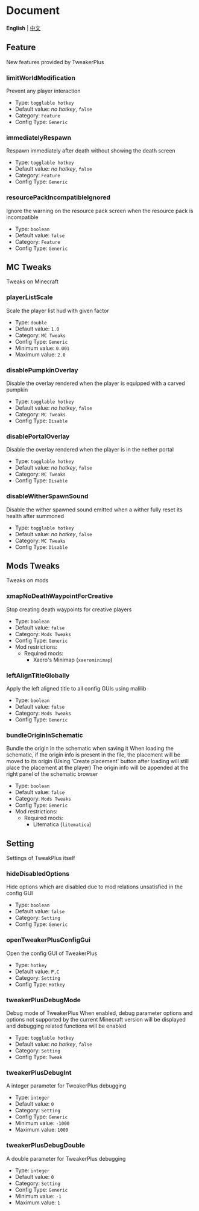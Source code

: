 # Document

**English** | [中文](document-zh_cn.md)

## Feature

New features provided by TweakerPlus

### limitWorldModification

Prevent any player interaction

 - Type: `togglable hotkey`
 - Default value: *no hotkey*, `false`
 - Category: `Feature`
 - Config Type: `Generic`

### immediatelyRespawn

Respawn immediately after death without showing the death screen

 - Type: `togglable hotkey`
 - Default value: *no hotkey*, `false`
 - Category: `Feature`
 - Config Type: `Generic`

### resourcePackIncompatibleIgnored

Ignore the warning on the resource pack screen when the resource pack is incompatible

 - Type: `boolean`
 - Default value: `false`
 - Category: `Feature`
 - Config Type: `Generic`

## MC Tweaks

Tweaks on Minecraft

### playerListScale

Scale the player list hud with given factor

 - Type: `double`
 - Default value: `1.0`
 - Category: `MC Tweaks`
 - Config Type: `Generic`
 - Minimum value: `0.001`
 - Maximum value: `2.0`

### disablePumpkinOverlay

Disable the overlay rendered when the player is equipped with a carved pumpkin

 - Type: `togglable hotkey`
 - Default value: *no hotkey*, `false`
 - Category: `MC Tweaks`
 - Config Type: `Disable`

### disablePortalOverlay

Disable the overlay rendered when the player is in the nether portal

 - Type: `togglable hotkey`
 - Default value: *no hotkey*, `false`
 - Category: `MC Tweaks`
 - Config Type: `Disable`

### disableWitherSpawnSound

Disable the wither spawned sound emitted when a wither fully reset its health after summoned

 - Type: `togglable hotkey`
 - Default value: *no hotkey*, `false`
 - Category: `MC Tweaks`
 - Config Type: `Disable`

## Mods Tweaks

Tweaks on mods

### xmapNoDeathWaypointForCreative

Stop creating death waypoints for creative players

 - Type: `boolean`
 - Default value: `false`
 - Category: `Mods Tweaks`
 - Config Type: `Generic`
 - Mod restrictions:
   - Required mods:
     - Xaero's Minimap (`xaerominimap`)

### leftAlignTitleGlobally

Apply the left aligned title to all config GUIs using malilib

 - Type: `boolean`
 - Default value: `false`
 - Category: `Mods Tweaks`
 - Config Type: `Generic`

### bundleOriginInSchematic

Bundle the origin in the schematic when saving it
When loading the schematic, if the origin info is present in the file, the placement will be moved to its origin
(Using 'Create placement' button after loading will still place the placement at the player)
The origin info will be appended at the right panel of the schematic browser

 - Type: `boolean`
 - Default value: `false`
 - Category: `Mods Tweaks`
 - Config Type: `Generic`
 - Mod restrictions:
   - Required mods:
     - Litematica (`litematica`)

## Setting

Settings of TweakPlus itself

### hideDisabledOptions

Hide options which are disabled due to mod relations unsatisfied in the config GUI

 - Type: `boolean`
 - Default value: `false`
 - Category: `Setting`
 - Config Type: `Generic`

### openTweakerPlusConfigGui

Open the config GUI of TweakerPlus

 - Type: `hotkey`
 - Default value: `P,C`
 - Category: `Setting`
 - Config Type: `Hotkey`

### tweakerPlusDebugMode

Debug mode of TweakerPlus
When enabled, debug parameter options and options not supported by the current Minecraft version will be displayed
and debugging related functions will be enabled

 - Type: `togglable hotkey`
 - Default value: *no hotkey*, `false`
 - Category: `Setting`
 - Config Type: `Tweak`

### tweakerPlusDebugInt

A integer parameter for TweakerPlus debugging

 - Type: `integer`
 - Default value: `0`
 - Category: `Setting`
 - Config Type: `Generic`
 - Minimum value: `-1000`
 - Maximum value: `1000`

### tweakerPlusDebugDouble

A double parameter for TweakerPlus debugging

 - Type: `integer`
 - Default value: `0`
 - Category: `Setting`
 - Config Type: `Generic`
 - Minimum value: `-1`
 - Maximum value: `1`

